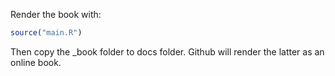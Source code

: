 
Render the book with:

```r
source("main.R")
```

Then copy the _book folder to docs folder. Github will render the
latter as an online book.



